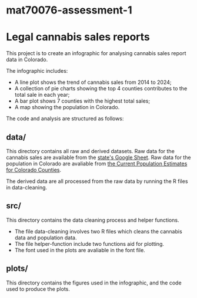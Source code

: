 # mat70076-assessment-1
# Legal cannabis sales reports

This project is to create an infographic for analysing cannabis sales report data in Colorado. 

The infographic includes:

- A line plot shows the trend of cannabis sales from 2014 to 2024;
- A collection of pie charts showing the top 4 counties contributes to the total sale in each year;
- A bar plot shows 7 counties with the highest total sales;
- A map showing the population in Colorado.

The code and analysis are structured as follows:

## data/

This directory contains all raw and derived datasets. Raw data for the cannabis sales are available from the [state's Google Sheet](https://docs.google.com/spreadsheets/d/1br_cwfHy24d2R2bcXacb2KarOIBKGrbR/edit#gid=1659782909). Raw data for the population in Colorado are avaliable from [the Current Population Estimates for Colorado Counties](https://docs.google.com/spreadsheets/d/1IV_IajwuUXdhL4frdzz7-t0fJeJ8aGTF/export?format=xlsx).

The derived data are all processed from the raw data by running the R files in data-cleaning. 

## src/

This directory contains the data cleaning process and helper functions. 

- The file data-cleaning involves two R files which cleans the cannabis data and population data.
- The file helper-function include two functions aid for plotting.
- The font used in the plots are avaliable in the font file.

## plots/

This directory contains the figures used in the infographic, and the code used to produce the plots. 

